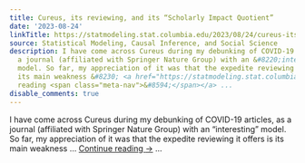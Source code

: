 ```yaml
---
title: Cureus, its reviewing, and its “Scholarly Impact Quotient”
date: '2023-08-24'
linkTitle: https://statmodeling.stat.columbia.edu/2023/08/24/cureus-its-reviewing-and-its-scholarly-impact-quotient/
source: Statistical Modeling, Causal Inference, and Social Science
description: I have come across Cureus during my debunking of COVID-19 articles, as
  a journal (affiliated with Springer Nature Group) with an &#8220;interesting&#8221;
  model. So far, my appreciation of it was that the expedite reviewing it offers is
  its main weakness &#8230; <a href="https://statmodeling.stat.columbia.edu/2023/08/24/cureus-its-reviewing-and-its-scholarly-impact-quotient/">Continue
  reading <span class="meta-nav">&#8594;</span></a> ...
disable_comments: true
---
```

I have come across Cureus during my debunking of COVID-19 articles, as a journal (affiliated with Springer Nature Group) with an &#8220;interesting&#8221; model. So far, my appreciation of it was that the expedite reviewing it offers is its main weakness &#8230; <a href="https://statmodeling.stat.columbia.edu/2023/08/24/cureus-its-reviewing-and-its-scholarly-impact-quotient/">Continue reading <span class="meta-nav">&#8594;</span></a> ...